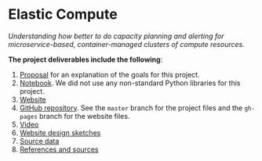 # Elastic Compute

_Understanding how better to do capacity planning and alerting for microservice-based, container-managed clusters of compute resources._

**The project deliverables include the following**:

1. [Proposal](https://github.com/harvard-team-pivot/elastic-compute/wiki/Project-Proposal) for an explanation of the goals for this project.
2. [Notebook](#).  We did not use any non-standard Python libraries for this project.
3. [Website](http://harvard-team-pivot.github.io/elastic-compute/)
4. [GitHub repository](https://github.com/harvard-team-pivot/elastic-compute).  See the `master` branch for the project files and the `gh-pages` branch for the website files.
5. [Video](#)
6. [Website design sketches](https://github.com/harvard-team-pivot/elastic-compute/raw/master/website-design/Elastic%20Compute%20-%20Web%20Design.pdf)
7. [Source data](#)
8. [References and sources](#)
